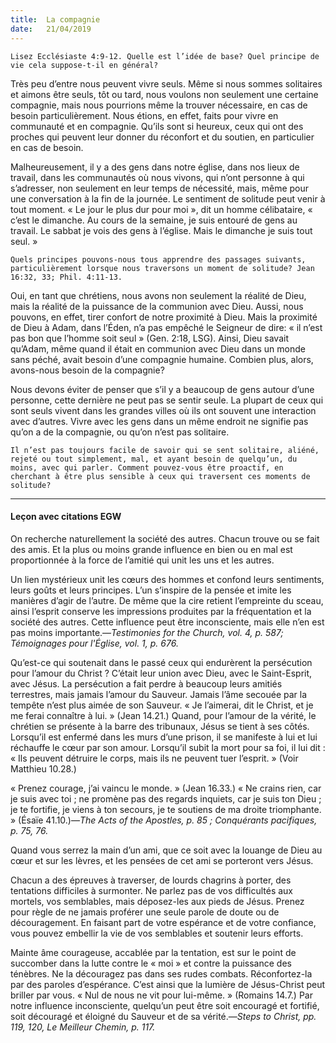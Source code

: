 ```yaml
---
title:  La compagnie
date:   21/04/2019
---
```


`Lisez Ecclésiaste 4:9-12. Quelle est l’idée de base? Quel principe de vie cela suppose-t-il en général?`

Très peu d’entre nous peuvent vivre seuls. Même si nous sommes solitaires et aimons être seuls, tôt ou tard, nous voulons non seulement une certaine compagnie, mais nous pourrions même la trouver nécessaire, en cas de besoin particulièrement. Nous étions, en effet, faits pour vivre en communauté et en compagnie. Qu’ils sont si heureux, ceux qui ont des proches qui peuvent leur donner du réconfort et du soutien, en particulier en cas de besoin.

Malheureusement, il y a des gens dans notre église, dans nos lieux de travail, dans les communautés où nous vivons, qui n’ont personne à qui s’adresser, non seulement en leur temps de nécessité, mais, même pour une conversation à la fin de la journée. Le sentiment de solitude peut venir à tout moment. « Le jour le plus dur pour moi », dit un homme célibataire, « c’est le dimanche. Au cours de la semaine, je suis entouré de gens au travail. Le sabbat je vois des gens à l’église. Mais le dimanche je suis tout seul. »

`Quels principes pouvons-nous tous apprendre des passages suivants, particulièrement lorsque nous traversons un moment de solitude? Jean 16:32, 33; Phil. 4:11-13.`

Oui, en tant que chrétiens, nous avons non seulement la réalité de Dieu, mais la réalité de la puissance de la communion avec Dieu. Aussi, nous pouvons, en effet, tirer confort de notre proximité à Dieu. Mais la proximité de Dieu à Adam, dans l’Éden, n’a pas empêché le Seigneur de dire: « il n’est pas bon que l’homme soit seul » (Gen. 2:18, LSG). Ainsi, Dieu savait qu’Adam, même quand il était en communion avec Dieu dans un monde sans péché, avait besoin d’une compagnie humaine. Combien plus, alors, avons-nous besoin de la compagnie?

Nous devons éviter de penser que s’il y a beaucoup de gens autour d’une personne, cette dernière ne peut pas se sentir seule. La plupart de ceux qui sont seuls vivent dans les grandes villes où ils ont souvent une interaction avec d’autres. Vivre avec les gens dans un même endroit ne signifie pas qu’on a de la compagnie, ou qu’on n’est pas solitaire.

`Il n’est pas toujours facile de savoir qui se sent solitaire, aliéné, rejeté ou tout simplement, mal, et ayant besoin de quelqu’un, du moins, avec qui parler. Comment pouvez-vous être proactif, en cherchant à être plus sensible à ceux qui traversent ces moments de solitude?`

---

#### Leçon avec citations EGW

On recherche naturellement la société des autres. Chacun trouve ou se fait des amis. Et la plus ou moins grande influence en bien ou en mal est proportionnée à la force de l’amitié qui unit les uns et les autres.

Un lien mystérieux unit les cœurs des hommes et confond leurs sentiments, leurs goûts et leurs principes. L’un s’inspire de la pensée et imite les manières d’agir de l’autre. De même que la cire retient l’empreinte du sceau, ainsi l’esprit conserve les impressions produites par la fréquentation et la société des autres. Cette influence peut être inconsciente, mais elle n’en est pas moins importante.—_Testimonies for the Church, vol. 4, p. 587; Témoignages pour l'Église, vol. 1, p. 676._

Qu’est-ce qui soutenait dans le passé ceux qui endurèrent la persécution pour l’amour du Christ ? C’était leur union avec Dieu, avec le Saint-Esprit, avec Jésus. La persécution a fait perdre à beaucoup leurs amitiés terrestres, mais jamais l’amour du Sauveur. Jamais l’âme secouée par la tempête n’est plus aimée de son Sauveur. « Je l’aimerai, dit le Christ, et je me ferai connaître à lui. » (Jean 14.21.) Quand, pour l’amour de la vérité, le chrétien se présente à la barre des tribunaux, Jésus se tient à ses côtés. Lorsqu’il est enfermé dans les murs d’une prison, il se manifeste à lui et lui réchauffe le cœur par son amour. Lorsqu’il subit la mort pour sa foi, il lui dit : « Ils peuvent détruire le corps, mais ils ne peuvent tuer l’esprit. » (Voir Matthieu 10.28.)

« Prenez courage, j’ai vaincu le monde. » (Jean 16.33.) « Ne crains rien, car je suis avec toi ; ne promène pas des regards inquiets, car je suis ton Dieu ; je te fortifie, je viens à ton secours, je te soutiens de ma droite triomphante. » (Ésaïe 41.10.)—_The Acts of the Apostles, p. 85 ; Conquérants pacifiques, p. 75, 76._

Quand vous serrez la main d’un ami, que ce soit avec la louange de Dieu au cœur et sur les lèvres, et les pensées de cet ami se porteront vers Jésus.

Chacun a des épreuves à traverser, de lourds chagrins à porter, des tentations difficiles à surmonter. Ne parlez pas de vos difficultés aux mortels, vos semblables, mais déposez-les aux pieds de Jésus. Prenez pour règle de ne jamais proférer une seule parole de doute ou de découragement. En faisant part de votre espérance et de votre confiance, vous pouvez embellir la vie de vos semblables et soutenir leurs efforts.

Mainte âme courageuse, accablée par la tentation, est sur le point de succomber dans la lutte contre le « moi » et contre la puissance des ténèbres. Ne la découragez pas dans ses rudes combats. Réconfortez-la par des paroles d’espérance. C’est ainsi que la lumière de Jésus-Christ peut briller par vous. « Nul de nous ne vit pour lui-même. » (Romains 14.7.) Par notre influence inconsciente, quelqu’un peut être soit encouragé et fortifié, soit découragé et éloigné du Sauveur et de sa vérité.—_Steps to Christ, pp. 119, 120, Le Meilleur Chemin, p. 117._
